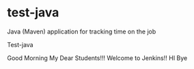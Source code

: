 # test-java
Java (Maven) application for tracking time on the job

Test-java

Good Morning My Dear Students!!! Welcome to Jenkins!!
HI Bye
